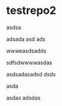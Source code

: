 # testrepo2

asdsa

adsada
asd
ads

wwweasdsadds

sdfsdwwwwasdas


asdsadasadsd
dsds

asda

asdas
adsdas
